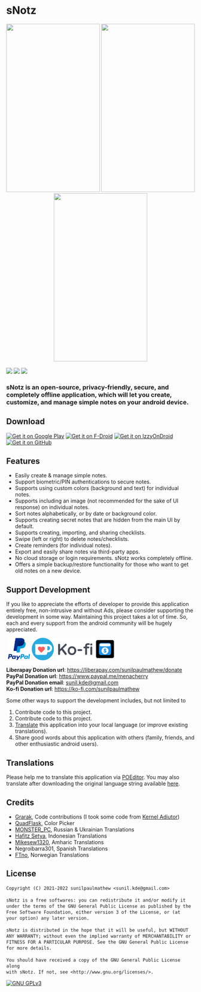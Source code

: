 # sNotz

<p style="text-align: center"><img src="https://raw.githubusercontent.com/sunilpaulmathew/sNotz/master/fastlane/metadata/android/en-US/images/phoneScreenshots/002.jpg" alt="" width="250" height="450" /> <img src="https://raw.githubusercontent.com/sunilpaulmathew/sNotz/master/fastlane/metadata/android/en-US/images/phoneScreenshots/001.jpg" alt="" width="250" height="450" /> <img src="https://raw.githubusercontent.com/sunilpaulmathew/sNotz/master/fastlane/metadata/android/en-US/images/phoneScreenshots/005.jpg" alt="" width="250" height="450" /></p>

[![](https://img.shields.io/badge/sNotz-v0.15-green)](https://play.google.com/store/apps/details?id=com.sunilpaulmathew.snotz)
![](https://img.shields.io/github/languages/top/sunilpaulmathew/sNotz)
![](https://img.shields.io/github/contributors/sunilpaulmathew/sNotz)

### sNotz is an open-source, privacy-friendly, secure, and completely offline application, which will let you create, customize, and manage simple notes on your android device.


## Download
[<img src="https://play.google.com/intl/en_us/badges/images/generic/en-play-badge.png"
alt="Get it on Google Play"
height="80">](https://play.google.com/store/apps/details?id=com.sunilpaulmathew.snotz)
[<img src="https://fdroid.gitlab.io/artwork/badge/get-it-on.png"
alt="Get it on F-Droid"
height="80">](https://f-droid.org/packages/com.sunilpaulmathew.snotz)
[<img src="https://gitlab.com/IzzyOnDroid/repo/-/raw/master/assets/IzzyOnDroid.png"
alt="Get it on IzzyOnDroid"
height="80">](https://apt.izzysoft.de/fdroid/index/apk/com.sunilpaulmathew.snotz)
[<img src="https://i.ibb.co/q0mdc4Z/get-it-on-github.png"
alt="Get it on GitHub"
height="80">](https://github.com/sunilpaulmathew/sNotz/releases/download/v0.15/app-fdroid-release.apk)

## Features
* Easily create & manage simple notes.
* Support biometric/PIN authentications to secure notes.
* Supports using custom colors (background and text) for individual notes.
* Supports including an image (not recommended for the sake of UI response) on individual notes.
* Sort notes alphabetically, or by date or background color.
* Supports creating secret notes that are hidden from the main UI by default.
* Supports creating, importing, and sharing checklists.
* Swipe (left or right) to delete notes/checklists.
* Create reminders (for individual notes).
* Export and easily share notes via third-party apps.
* No cloud storage or login requirements. sNotz works completely offline.
* Offers a simple backup/restore functionality for those who want to get old notes on a new device.

## Support Development
If you like to appreciate the efforts of developer to provide this application entirely free, non-intrusive and without Ads, please consider supporting the development in some way. Maintaining this project takes a lot of time. So, each and every support from the android community will be hugely appreciated.
<p><a href="https://liberapay.com/sunilpaulmathew/donate" target="_blank"><img src="https://liberapay.com/assets/widgets/donate.svg" alt="" height="60" /></a> <a href="https://www.paypal.me/menacherry" target="_blank"><img src="https://github.com/SmartPack/SmartPack.github.io/blob/master/asset/pic005.png?raw=true" alt="" height="60" /></a> <a href="https://ko-fi.com/sunilpaulmathew" target="_blank"><img src="https://github.com/SmartPack/SmartPack.github.io/blob/master/asset/pic010.png?raw=true" alt="" height="60" /></a> <a href="https://play.google.com/store/apps/details?id=com.smartpack.donate" target="_blank"><img src="https://github.com/SmartPack/SmartPack.github.io/blob/master/asset/pic009.png?raw=true" alt="" height="60" /></a></p>
<p><strong>Liberapay Donation url</strong>: <a href="https://liberapay.com/sunilpaulmathew/donate" target="_blank">https://liberapay.com/sunilpaulmathew/donate</a><br><strong>PayPal Donation url</strong>: <a href="https://www.paypal.me/menacherry" target="_blank">https://www.paypal.me/menacherry</a><br><strong>PayPal Donation  email</strong>: <a href="mailto:sunil.kde@gmail.com">sunil.kde@gmail.com</a><br><strong>Ko-fi Donation url</strong>: <a href="https://ko-fi.com/sunilpaulmathew" target="_blank">https://ko-fi.com/sunilpaulmathew</a></p>

Some other ways to support the development includes, but not limited to
<ol>
    <li>Contribute code to this project.</li>
    <li>Contribute code to this project.</li>
    <li><a href="https://poeditor.com/join/project?hash=LOg2GmFfbV" target="_blank">Translate</a> this application into your local language (or improve existing translations).</li>
    <li>Share good words about this application with others (family, friends, and other enthusiastic android users).</li>
</ol>

## Translations
Please help me to translate this application via [POEditor](https://poeditor.com/join/project?hash=LOg2GmFfbV). You may also translate after downloading the original language string available [here](app/src/main/res/values/strings.xml).

## Credits
* [Grarak](https://github.com/Grarak/), Code contributions (I took some code from [Kernel Adiutor](https://github.com/Grarak/KernelAdiutor/))
* [QuadFlask](https://github.com/QuadFlask/colorpicker/), Color Picker
* [MONSTER_PC](https://t.me/MONSTER_PC), Russian & Ukrainian Translations
* [Hafitz Setya](https://github.com/breakdowns), Indonesian Translations
* [Mikesew1320](https://github.com/Mikesew1320), Amharic Translations
* Negroibarra301, Spanish Translations
* [FTno](https://github.com/FTno), Norwegian Translations

## License

    Copyright (C) 2021-2022 sunilpaulmathew <sunil.kde@gmail.com>

    sNotz is a free softwares: you can redistribute it and/or modify it
    under the terms of the GNU General Public License as published by the
    Free Software Foundation, either version 3 of the License, or (at
    your option) any later version.

    sNotz is distributed in the hope that it will be useful, but WITHOUT
    ANY WARRANTY; without even the implied warranty of MERCHANTABILITY or
    FITNESS FOR A PARTICULAR PURPOSE. See the GNU General Public License
    for more details.

    You should have received a copy of the GNU General Public License along
    with sNotz. If not, see <http://www.gnu.org/licenses/>.
    
[![GNU GPLv3](https://www.gnu.org/graphics/gplv3-127x51.png)](https://www.gnu.org/licenses/gpl-3.0.en.html)
